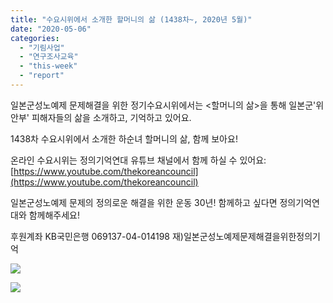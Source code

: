 ```yaml
---
title: "수요시위에서 소개한 할머니의 삶 (1438차~, 2020년 5월)"
date: "2020-05-06"
categories: 
  - "기림사업"
  - "연구조사교육"
  - "this-week"
  - "report"
---
```


일본군성노예제 문제해결을 위한 정기수요시위에서는 <할머니의 삶>을 통해 일본군'위안부' 피해자들의 삶을 소개하고, 기억하고 있어요.

1438차 수요시위에서 소개한 하순녀 할머니의 삶, 함께 보아요!

온라인 수요시위는 정의기억연대 유튜브 채널에서 함께 하실 수 있어요: [https://www.youtube.com/thekoreancouncil](https://www.youtube.com/thekoreancouncil)

  
일본군성노예제 문제의 정의로운 해결을 위한 운동 30년! 함께하고 싶다면 정의기억연대와 함께해주세요!

후원계좌 KB국민은행 069137-04-014198 재)일본군성노예제문제해결을위한정의기억

![](https://r2.womenandwar.net/2020/05/슬라이드1-1024x1024.jpg)

![](https://r2.womenandwar.net/2020/05/슬라이드2-1-1024x1024.jpg)
